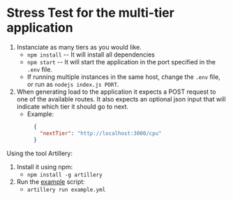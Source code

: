 # Stress Test for the multi-tier application

1. Instanciate as many tiers as you would like.
    * `npm install` -- It will install all dependencies
    * `npm start` -- It will start the application in the port specified in the `.env` file.
    * If running multiple instances in the same host, change the `.env` file, or run as `nodejs index.js PORT`.
2. When generating load to the application it expects a POST request to one of the available routes. It also expects an optional json input that will indicate which tier it should go to next.
    * Example:
      ```json
        {
          "nextTier": "http://localhost:3000/cpu"
        }
      ```

Using the tool Artillery:

1. Install it using npm:
    * `npm install -g artillery`
2. Run the [example](example.yml) script:
    * `artillery run example.yml`
